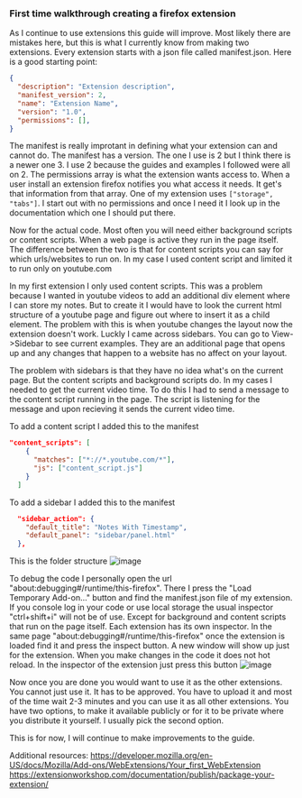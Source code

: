### First time walkthrough creating a firefox extension
As I continue to use extensions this guide will improve. Most likely there are mistakes here, but this is what I currently know from making two extensions. 
Every extension starts with a json file called manifest.json. Here is a good starting point:
```json
{
  "description": "Extension description",
  "manifest_version": 2,
  "name": "Extension Name",
  "version": "1.0",
  "permissions": [],
}
```
The manifest is really improtant in defining what your extension can and cannot do. The manifest has a version. The one I use is 2 but I think there is a newer one 3. I use 2 because the guides and examples I followed were all on 2.
The permissions array is what the extension wants access to. When a user install an extension firefox notifies you what access it needs. It get's that information from that array. One of my extension uses `["storage", "tabs"]`. I start out with no permissions and once I need it I look up in the documentation which one I should put there.

Now for the actual code. Most often you will need either background scripts or content scripts. When a web page is active they run in the page itself. The difference between the two is that for content scripts you can say for which urls/websites to run on. In my case I used content script and limited it to run only on youtube.com

In my first extension I only used content scripts. This was a problem because I wanted in youtube videos to add an additional div element where I can store my notes. But to create it I would have to look the current html structure of a youtube page and figure out where to insert it as a child element. The problem with this is when youtube changes the layout now the extension doesn't work. Luckly I came across sidebars. You can go to View->Sidebar to see current examples. They are an additional page that opens up and any changes that happen to a website has no affect on your layout. 

The problem with sidebars is that they have no idea what's on the current page. But the content scripts and background scripts do. In my cases I needed to get the current video time. To do this I had to send a message to the content script running in the page. The script is listening for the message and upon recieving it sends the current video time. 

To add a content script I added this to the manifest
```json
"content_scripts": [
    {
      "matches": ["*://*.youtube.com/*"],
      "js": ["content_script.js"]
    }
  ]
```

To add a sidebar I added this to the manifest
```json
  "sidebar_action": {
    "default_title": "Notes With Timestamp",
    "default_panel": "sidebar/panel.html"
  },
```

This is the folder structure
![image](https://github.com/helpfulprojects/HelpfulTech/assets/143523315/258bcca8-2380-4d9c-b694-a60b8db3d300)

To debug the code I personally open the url "about:debugging#/runtime/this-firefox". There I press the "Load Temporary Add-on..." button and find the manifest.json file of my extension. If you console log in your code or use local storage the usual inspector "ctrl+shift+i" will not be of use. Except for background and content scripts that run on the page itself. Each extension has its own inspector. In the same page "about:debugging#/runtime/this-firefox" once the extension is loaded find it and press the inspect button. A new window will show up just for the extension. When you make changes in the code it does not hot reload. In the inspector of the extension just press this button
![image](https://github.com/helpfulprojects/HelpfulTech/assets/143523315/6ce85b54-b79f-4416-9a6d-e49b9025b1ab)

Now once you are done you would want to use it as the other extensions. You cannot just use it. It has to be approved. You have to upload it and most of the time wait 2-3 minutes and you can use it as all other extensions. You have two options, to make it available publicly or for it to be private where you distribute it yourself. I usually pick the second option.

This is for now, I will continue to make improvements to the guide.

Additional resources:
https://developer.mozilla.org/en-US/docs/Mozilla/Add-ons/WebExtensions/Your_first_WebExtension
https://extensionworkshop.com/documentation/publish/package-your-extension/
